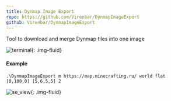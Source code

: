 ```yaml
---
title: Dynmap Image Export
repo: https://github.com/Virenbar/DynmapImageExport
github: Virenbar/DynmapImageExport
---
```

Tool to download and merge Dynmap tiles into one image

![terminal](/images/dynmap-image-export/terminal.gif){: .img-fluid}

#### Example

`.\DynmapImageExport m https://map.minecrafting.ru/ world flat [0,100,0] [5,6,5,5] 2`

![se_view](/images/dynmap-image-export/Minecrafting.ru-se_view.png){: .img-fluid}
